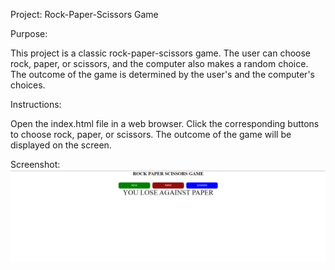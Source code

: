 
Project: Rock-Paper-Scissors Game



Purpose:

This project is a classic rock-paper-scissors game. The user can choose rock, paper, or scissors, and the computer also makes a random choice. The outcome of the game is determined by the user's and the computer's choices.

Instructions:

Open the index.html file in a web browser.
Click the corresponding buttons to choose rock, paper, or scissors.
The outcome of the game will be displayed on the screen.

Screenshot:
![project image](./img/projectImg.png)
